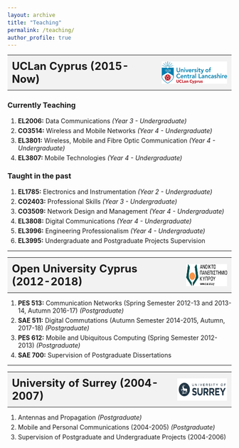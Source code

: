 ```yaml
---
layout: archive
title: "Teaching"
permalink: /teaching/
author_profile: true
---
```


<!--{% include base_path %}-->
<!---->
<!--{% for post in site.teaching reversed %}-->
<!--  {% include archive-single.html %}-->
<!--{% endfor %}-->

<style>
  ul {
    list-style-type: none;
    padding: 80;
    margin: 0;
    line-height: 1.0;
        font-size: 14px; }
  li {
    font-size: 14px;
    margin-bottom: 5px;
  }
  
  
table {
    border-collapse: collapse;
    border: none;
  }
  td {
    border: none;
    padding: 10px;
  }
</style>

<table>
  <tr>
    <td style="background-color: #f2f2f2;"> <span style="font-size: 24px; font-weight: bold;text-align: left;">UCLan Cyprus (2015-Now)</span></td>
        <td style="background-color: #f2f2f2;"> <span style="font-size: 24px; font-weight: bold;text-align: right;"><a href="https://www.uclan.ac.uk"><img src="/images/UCLan_Cyprus_logo.png" alt="Placeholder Image" style="float: right; height: 50px;"></a></span></td>
  </tr>
</table>

### Currently Teaching
<ol>
    <li><b>EL2006:</b> Data Communications <i>(Year 3 - Undergraduate)</i></li>
    <li><b>CO3514:</b> Wireless and Mobile Networks <i>(Year 4 - Undergraduate)</i></li>
    <li><b>EL3801:</b> Wireless, Mobile and Fibre Optic Communication <i>(Year 4 - Undergraduate)</i></li>
    <li><b>EL3807:</b> Mobile Technologies <i>(Year 4 - Undergraduate)</i></li>

</ol>

### Taught in the past
<ol>
    <li><b>EL1785:</b> Electronics and Instrumentation <i>(Year 2 - Undergraduate)</i></li>
    <li><b>CO2403:</b> Professional Skills <i>(Year 3 - Undergraduate)</i></li>
    <li><b>CO3509:</b> Network Design and Management <i>(Year 4 - Undergraduate)</i></li>
    <li><b>EL3808:</b> Digital Communications <i>(Year 4 - Undergraduate)</i></li>
    <li><b>EL3996:</b> Engineering Professionalism <i>(Year 4 - Undergraduate)</i></li>
    <li><b>EL3995:</b> Undergraduate and Postgraduate Projects Supervision</li>
</ol>

<!--<table>-->
<!--  <tr>-->
<!--    <td style="text-align:left;"> <span style="font-size: 24px; font-weight: bold;">Open University Cyprus (2012-2018)</span></td>-->
<!--    <td style="text-align:right;"><a href="https://www.ouc.ac.cy"><img src="/images/ouc_logo.png" width="120" alt="Placeholder Image"></a></td>-->
<!--  </tr>-->
<!--</table>-->
---
<table>
  <tr>
    <td style="background-color: #f2f2f2;"> <span style="font-size: 24px; font-weight: bold;text-align: left;">Open University Cyprus (2012-2018)</span></td>
        <td style="background-color: #f2f2f2;"> <span style="font-size: 24px; font-weight: bold;text-align: right;"><a href="https://www.ouc.ac.cy"><img src="/images/ouc_logo.png" alt="Placeholder Image" style="float: right; height: 50px;"></a></span></td>
  </tr>
</table>

<ol>
    <li><b>PES 513:</b> Communication Networks (Spring Semester 2012-13 and 2013-14, Autumn 2016-17)  <i>(Postgraduate)</i></li>
    <li><b>SAE 511:</b> Digital Commutations (Autumn Semester 2014-2015, Autumn, 2017-18)  <i>(Postgraduate)</i></li>
    <li><b>PES 612:</b> Mobile and Ubiquitous Computing (Spring Semester 2012-2013)  <i>(Postgraduate)</i></li>
    <li><b>SAE 700:</b> Supervision of Postgraduate Dissertations</li>
   
</ol>

---
<table>
  <tr>
    <td style="background-color: #f2f2f2;"> <span style="font-size: 24px; font-weight: bold;text-align: left;">University of Surrey (2004-2007)</span></td>
        <td style="background-color: #f2f2f2;"> <span style="font-size: 24px; font-weight: bold;text-align: right;"><a href="https://www.surrey.ac.uk"><img src="/images/surrey_logo.png" alt="Placeholder Image" style="float: right; height: 50px;"></a></span></td>
  </tr>
</table>




<ol>
    <li>Antennas and Propagation  <i>(Postgraduate)</i></li>
    <li>Mobile and Personal Communications (2004-2005)  <i>(Postgraduate)</i></li>
    <li>Supervision of Postgraduate and Undergraduate Projects (2004-2006)</li>
</ol>
<!---->
<!--C.    UNIVERSITY OF SURREY-->
<!--Teaching Assistant  in:-->
<!--•     (2004-2005)-->
<!--•    -->
<!--•    -->
